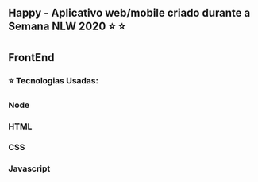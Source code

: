 ## Happy - Aplicativo web/mobile criado durante a Semana NLW 2020 :star: :star:



## FrontEnd



### :star:  Tecnologias Usadas:

### Node

### HTML

### CSS

### Javascript











